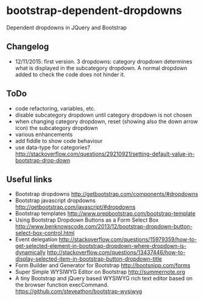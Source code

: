 # bootstrap-dependent-dropdowns
Dependent dropdowns in JQuery and Bootstrap

## Changelog
* 12/11/2015: first version. 3 dropdowns: category dropdown determines what is displayed in the subcategory dropdown. A normal dropdown added to check the code does not hinder it.


## ToDo
* code refactoring, variables, etc.
* disable subcategory dropdown until category dropdown is not chosen
* when changing category dropdown, reset (showing also the down arrow icon) the subcategory dropdown
* various enhancements
* add fiddle to show code behaviour
* use data-type for categories? http://stackoverflow.com/questions/29210921/setting-default-value-in-bootstrap-drop-down

## Useful links
* Bootstrap dropdowns http://getbootstrap.com/components/#dropdowns
* Bootstrap javascript dropdowns http://getbootstrap.com/javascript/#dropdowns
* Bootstrap templates http://www.prepbootstrap.com/bootstrap-template
* Using Bootstrap Dropdown Buttons as a Form Select Box http://www.benknowscode.com/2013/12/bootstrap-dropdown-button-select-box-control.html
* Event delegation http://stackoverflow.com/questions/15979359/how-to-get-selected-element-in-bootstrap-dropdown-where-dropdown-is-dynamically http://stackoverflow.com/questions/13437446/how-to-display-selected-item-in-bootstrap-button-dropdown-title
* Form Builder and Generator for Bootstrap http://bootsnipp.com/forms
* Super Simple WYSIWYG Editor on Bootstrap http://summernote.org
* A tiny Bootstrap and jQuery based WYSIWYG rich text editor based on the browser function execCommand. https://github.com/steveathon/bootstrap-wysiwyg
